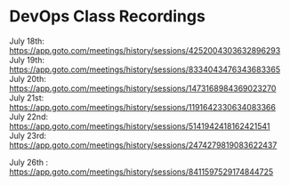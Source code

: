 # DevOps Class Recordings

July 18th: https://app.goto.com/meetings/history/sessions/4252004303632896293<br>
July 19th: https://app.goto.com/meetings/history/sessions/8334043476343683365<br>
July 20th: https://app.goto.com/meetings/history/sessions/1473168984369023270<br>
July 21st: https://app.goto.com/meetings/history/sessions/1191642330634083366<br>
July 22nd: https://app.goto.com/meetings/history/sessions/5141942418162421541<br>
July 23rd: https://app.goto.com/meetings/history/sessions/2474279819083622437<br>


July 26th : https://app.goto.com/meetings/history/sessions/8411597529174844725
